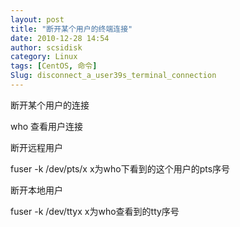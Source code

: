 ```yaml
---
layout: post
title: "断开某个用户的终端连接"
date: 2010-12-28 14:54
author: scsidisk
category: Linux
tags: [CentOS, 命令]
Slug: disconnect_a_user39s_terminal_connection
---
```


断开某个用户的连接

who 查看用户连接

断开远程用户

fuser -k /dev/pts/x x为who下看到的这个用户的pts序号

断开本地用户

fuser -k /dev/ttyx x为who查看到的tty序号


